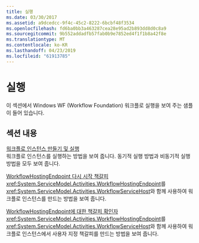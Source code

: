 ```yaml
---
title: 실행
ms.date: 03/30/2017
ms.assetid: a9dcedcc-9f4c-45c2-8222-6bcbf48f3534
ms.openlocfilehash: fd6ba0bb3a463287cea28e95ad2b893dd8d0c8a9
ms.sourcegitcommit: 9b552addadfb57fab0b9e7852ed4f1f1b8a42f8e
ms.translationtype: MT
ms.contentlocale: ko-KR
ms.lasthandoff: 04/23/2019
ms.locfileid: "61913785"
---
```

# <a name="execution"></a>실행
이 섹션에서 Windows WF (Workflow Foundation) 워크플로 실행을 보여 주는 샘플이 들어 있습니다.  
  
## <a name="in-this-section"></a>섹션 내용
  
 [워크플로 인스턴스 만들기 및 실행](creating-and-running-a-workflow-instance.md)  
 워크플로 인스턴스를 실행하는 방법을 보여 줍니다. 동기적 실행 방법과 비동기적 실행 방법을 모두 보여 줍니다.  
  
 [WorkflowHostingEndpoint 다시 시작 책갈피](workflowhostingendpoint-resume-bookmark.md)  
 <xref:System.ServiceModel.Activities.WorkflowHostingEndpoint>를 <xref:System.ServiceModel.Activities.WorkflowServiceHost>와 함께 사용하여 워크플로 인스턴스를 만드는 방법을 보여 줍니다.  
  
 [WorkflowHostingEndpoint에 대한 책갈피 확인자](bookmark-resolver-for-workflowhostingendpoint.md)  
 <xref:System.ServiceModel.Activities.WorkflowHostingEndpoint>를 <xref:System.ServiceModel.Activities.WorkflowServiceHost>와 함께 사용하여 워크플로 인스턴스에서 사용자 지정 책갈피를 만드는 방법을 보여 줍니다.
